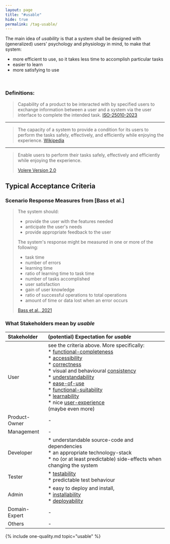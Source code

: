 ```yaml
---
layout: page
title: "#usable"
hide: true
permalink: /tag-usable/
---
```


<div class="arc42-help" markdown="1">

The main idea of _usability_ is that a system shall be designed with (generalized) users' psychology and physiology in mind, to make that system:

*  more efficient to use, so it takes less time to accomplish particular tasks
*  easier to learn
*  more satisfying to use

</div><br>

### Definitions:

>Capability of a product to be interacted with by specified users to exchange information between a user and a system via the user interface to complete the intended task.
>[ISO-25010-2023](/references/#iso-25010-2023)

<hr class="with-no-margin"/>

>The capacity of a system to provide a condition for its users to perform the tasks safely, effectively, and efficiently while enjoying the experience.
>[Wikipedia](https://en.wikipedia.org/wiki/Usability)


<hr class="with-no-margin"/>

>Enable users to perform their tasks safely, effectively and efficiently while enjoying the experience.
>
>[Volere Version 2.0](/references/#volere)


## Typical Acceptance Criteria

<!--TODO -->

### Scenario Response Measures from [Bass et al.]

>The system should:
>
>* provide the user with the features needed
>* anticipate the user's needs
>* provide appropriate feedback to the user
>
>The system's response might be  measured in one or more of the following:
>
>* task time
>* number of errors
>* learning time
>* ratio of learning time to task time
>* number of tasks accomplished
>* user satisfaction
>* gain of user knowledge
>* ratio of successful operations to total operations
>* amount of time or data lost when an error occurs 
>
>[Bass et al., 2021](/references/#bass2021software)

### What Stakeholders mean by _usable_


| Stakeholder | (potential) Expectation for _usable_ |
|:--- |:--- |
| User |see the criteria above. More specifically:<br>* [functional-completeness](/qualities/functional-completeness)<br>* [accessibility](/qualities/accessibility)<br>* [correctness](/qualities/correctness)<br>* visual and behavioural [consistency](/qualities/consistency) <br>* [understandability](/qualities/understandability) <br>* [ease-of-use](/qualities/ease-of-use)<br>* [functional-suitability](/qualities/functional-suitability) <br>* [learnability](/qualities/learnability)<br>* nice [user-experience](/qualities/user-experience)<br>(maybe even more)|
| Product-Owner | -  |
| Management | -  |
| Developer |* understandable source-code and dependencies<br>* an appropriate technology-stack<br>* no (or at least predictable) side-effects when changing the system |
| Tester |* [testability](/qualities/testability)<br>* predictable test behaviour |
| Admin |* easy to deploy and install,<br>* [installability](/qualities/installability)<br>* [deployability](/qualities/deployability)   |
| Domain-Expert | - |
| Others | -  |



<!-- include all qualities associated with this tag -->
{% include one-quality.md topic="usable"  %}
